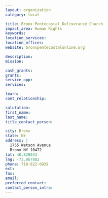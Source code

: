 ```yaml
---
layout: organization
category: local

title: Bronx Pentecostal Deliverance Church
impact_area: Human Rights
keywords: 
location_services: 
location_offices: 
website: bronxpentecostalonline.org

description: 
mission: 

cash_grants: 
grants: 
service_opp: 
services: 

learn: 
cont_relationship: 

salutation: 
first_name: 
last_name: 
title_contact_person: 

city: Bronx
state: NY
address: |
  1755 Watson Avenue  
  Bronx NY 10472
lat: 40.828033
lng: -73.867882
phone: 718-822-6929
ext: 
fax: 
email: 
preferred_contact: 
contact_person_intro: 
---
```

